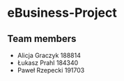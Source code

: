 # eBusiness-Project



## Team members 

 - Alicja Graczyk 188814
 - Łukasz Prahl 184340
 - Paweł Rzepecki 191703

